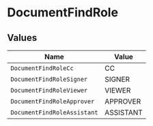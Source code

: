 # DocumentFindRole


## Values

| Name                        | Value                       |
| --------------------------- | --------------------------- |
| `DocumentFindRoleCc`        | CC                          |
| `DocumentFindRoleSigner`    | SIGNER                      |
| `DocumentFindRoleViewer`    | VIEWER                      |
| `DocumentFindRoleApprover`  | APPROVER                    |
| `DocumentFindRoleAssistant` | ASSISTANT                   |